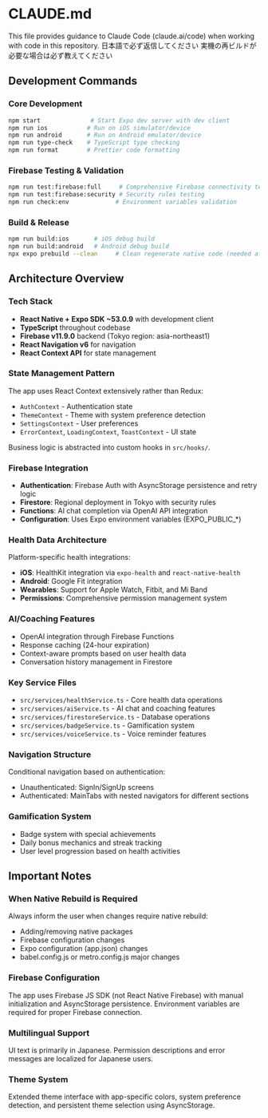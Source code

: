 # CLAUDE.md

This file provides guidance to Claude Code (claude.ai/code) when working with code in this repository.
日本語で必ず返信してください
実機の再ビルドが必要な場合は必ず教えてください

## Development Commands

### Core Development
```bash
npm start              # Start Expo dev server with dev client
npm run ios           # Run on iOS simulator/device  
npm run android       # Run on Android emulator/device
npm run type-check    # TypeScript type checking
npm run format        # Prettier code formatting
```

### Firebase Testing & Validation
```bash
npm run test:firebase:full     # Comprehensive Firebase connectivity test
npm run test:firebase:security # Security rules testing
npm run check:env             # Environment variables validation
```

### Build & Release
```bash
npm run build:ios       # iOS debug build
npm run build:android   # Android debug build
npx expo prebuild --clean     # Clean regenerate native code (needed after native package changes)
```

## Architecture Overview

### Tech Stack
- **React Native + Expo SDK ~53.0.9** with development client
- **TypeScript** throughout codebase
- **Firebase v11.9.0** backend (Tokyo region: asia-northeast1)
- **React Navigation v6** for navigation
- **React Context API** for state management

### State Management Pattern
The app uses React Context extensively rather than Redux:
- `AuthContext` - Authentication state
- `ThemeContext` - Theme with system preference detection
- `SettingsContext` - User preferences
- `ErrorContext`, `LoadingContext`, `ToastContext` - UI state

Business logic is abstracted into custom hooks in `src/hooks/`.

### Firebase Integration
- **Authentication**: Firebase Auth with AsyncStorage persistence and retry logic
- **Firestore**: Regional deployment in Tokyo with security rules
- **Functions**: AI chat completion via OpenAI API integration
- **Configuration**: Uses Expo environment variables (EXPO_PUBLIC_*)

### Health Data Architecture
Platform-specific health integrations:
- **iOS**: HealthKit integration via `expo-health` and `react-native-health`
- **Android**: Google Fit integration
- **Wearables**: Support for Apple Watch, Fitbit, and Mi Band
- **Permissions**: Comprehensive permission management system

### AI/Coaching Features
- OpenAI integration through Firebase Functions
- Response caching (24-hour expiration)
- Context-aware prompts based on user health data
- Conversation history management in Firestore

### Key Service Files
- `src/services/healthService.ts` - Core health data operations
- `src/services/aiService.ts` - AI chat and coaching features  
- `src/services/firestoreService.ts` - Database operations
- `src/services/badgeService.ts` - Gamification system
- `src/services/voiceService.ts` - Voice reminder features

### Navigation Structure
Conditional navigation based on authentication:
- Unauthenticated: SignIn/SignUp screens
- Authenticated: MainTabs with nested navigators for different sections

### Gamification System
- Badge system with special achievements
- Daily bonus mechanics and streak tracking
- User level progression based on health activities

## Important Notes

### When Native Rebuild is Required
Always inform the user when changes require native rebuild:
- Adding/removing native packages
- Firebase configuration changes
- Expo configuration (app.json) changes
- babel.config.js or metro.config.js major changes

### Firebase Configuration
The app uses Firebase JS SDK (not React Native Firebase) with manual initialization and AsyncStorage persistence. Environment variables are required for proper Firebase connection.

### Multilingual Support
UI text is primarily in Japanese. Permission descriptions and error messages are localized for Japanese users.

### Theme System
Extended theme interface with app-specific colors, system preference detection, and persistent theme selection using AsyncStorage.